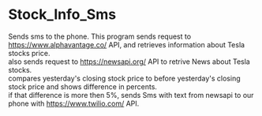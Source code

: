 # Stock_Info_Sms
Sends sms to the phone.
This program sends request to https://www.alphavantage.co/ API, and retrieves information about Tesla stocks price.<br>
also sends request to https://newsapi.org/ API to retrive News about Tesla stocks.<br>
compares yesterday's closing stock price to before yesterday's closing stock price and shows difference in percents.<br>
if that difference is more then 5%, sends Sms with text from newsapi to our phone with https://www.twilio.com/ API.

